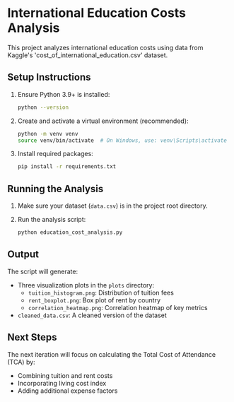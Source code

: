# International Education Costs Analysis

This project analyzes international education costs using data from Kaggle's 'cost_of_international_education.csv' dataset.

## Setup Instructions

1. Ensure Python 3.9+ is installed:
   ```bash
   python --version
   ```

2. Create and activate a virtual environment (recommended):
   ```bash
   python -m venv venv
   source venv/bin/activate  # On Windows, use: venv\Scripts\activate
   ```

3. Install required packages:
   ```bash
   pip install -r requirements.txt
   ```

## Running the Analysis

1. Make sure your dataset (`data.csv`) is in the project root directory.

2. Run the analysis script:
   ```bash
   python education_cost_analysis.py
   ```

## Output

The script will generate:
- Three visualization plots in the `plots` directory:
  - `tuition_histogram.png`: Distribution of tuition fees
  - `rent_boxplot.png`: Box plot of rent by country
  - `correlation_heatmap.png`: Correlation heatmap of key metrics
- `cleaned_data.csv`: A cleaned version of the dataset

## Next Steps

The next iteration will focus on calculating the Total Cost of Attendance (TCA) by:
- Combining tuition and rent costs
- Incorporating living cost index
- Adding additional expense factors 